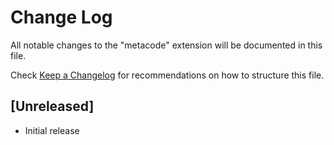 # Change Log

All notable changes to the "metacode" extension will be documented in this file.

Check [Keep a Changelog](http://keepachangelog.com/) for recommendations on how to structure this file.

## [Unreleased]

- Initial release